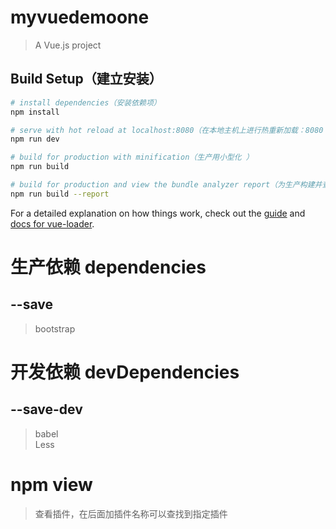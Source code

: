 # myvuedemoone

> A Vue.js project

## Build Setup（建立安装）

``` bash
# install dependencies（安装依赖项）
npm install

# serve with hot reload at localhost:8080（在本地主机上进行热重新加载：8080 ）
npm run dev

# build for production with minification（生产用小型化 ）
npm run build

# build for production and view the bundle analyzer report（为生产构建并查看Bundle Analyzer报告 ）
npm run build --report
```

For a detailed explanation on how things work, check out the [guide](http://vuejs-templates.github.io/webpack/) and [docs for vue-loader](http://vuejs.github.io/vue-loader).

# 生产依赖 dependencies  
## --save
> bootstrap

# 开发依赖 devDependencies
## --save-dev
> babel  
> Less

# npm view 
> 查看插件，在后面加插件名称可以查找到指定插件